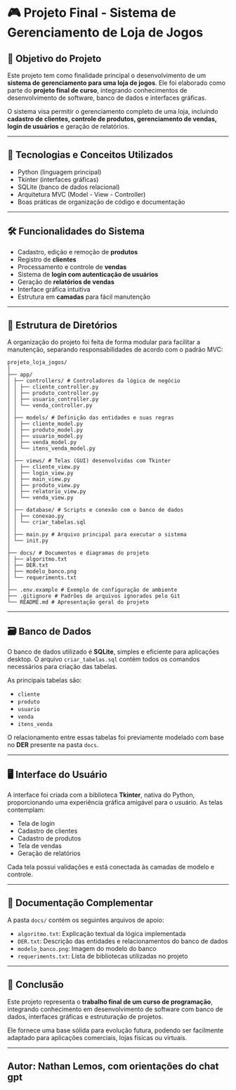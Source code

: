 # 🎮 Projeto Final - Sistema de Gerenciamento de Loja de Jogos

## 📌 Objetivo do Projeto

Este projeto tem como finalidade principal o desenvolvimento de um **sistema de gerenciamento para uma loja de jogos**. Ele foi elaborado como parte do **projeto final de curso**, integrando conhecimentos de desenvolvimento de software, banco de dados e interfaces gráficas.

O sistema visa permitir o gerenciamento completo de uma loja, incluindo **cadastro de clientes, controle de produtos, gerenciamento de vendas, login de usuários** e geração de relatórios.

---

## 🧩 Tecnologias e Conceitos Utilizados

- Python (linguagem principal)
- Tkinter (interfaces gráficas)
- SQLite (banco de dados relacional)
- Arquitetura MVC (Model - View - Controller)
- Boas práticas de organização de código e documentação

---

## 🛠️ Funcionalidades do Sistema

- Cadastro, edição e remoção de **produtos**
- Registro de **clientes**
- Processamento e controle de **vendas**
- Sistema de **login com autenticação de usuários**
- Geração de **relatórios de vendas**
- Interface gráfica intuitiva
- Estrutura em **camadas** para fácil manutenção

---

## 🧱 Estrutura de Diretórios

A organização do projeto foi feita de forma modular para facilitar a manutenção, separando responsabilidades de acordo com o padrão MVC:

``` 
projeto_loja_jogos/
│
├── app/
│ ├── controllers/ # Controladores da lógica de negócio
│ │ ├── cliente_controller.py
│ │ ├── produto_controller.py
│ │ ├── usuario_controller.py
│ │ └── venda_controller.py
│ │
│ ├── models/ # Definição das entidades e suas regras
│ │ ├── cliente_model.py
│ │ ├── produto_model.py
│ │ ├── usuario_model.py
│ │ ├── venda_model.py
│ │ └── itens_venda_model.py
│ │
│ ├── views/ # Telas (GUI) desenvolvidas com Tkinter
│ │ ├── cliente_view.py
│ │ ├── login_view.py
│ │ ├── main_view.py
│ │ ├── produto_view.py
│ │ ├── relatorio_view.py
│ │ └── venda_view.py
│ │
│ ├── database/ # Scripts e conexão com o banco de dados
│ │ ├── conexao.py
│ │ └── criar_tabelas.sql
│ │
│ ├── main.py # Arquivo principal para executar o sistema
│ └── init.py
│
├── docs/ # Documentos e diagramas do projeto
│ ├── algoritmo.txt
│ ├── DER.txt
│ ├── modelo_banco.png
│ └── requeriments.txt
│
├── .env.example # Exemplo de configuração de ambiente
├── .gitignore # Padrões de arquivos ignorados pelo Git
└── README.md # Apresentação geral do projeto

```

---

## 🗃️ Banco de Dados

O banco de dados utilizado é **SQLite**, simples e eficiente para aplicações desktop. O arquivo `criar_tabelas.sql` contém todos os comandos necessários para criação das tabelas.

As principais tabelas são:

- `cliente`
- `produto`
- `usuario`
- `venda`
- `itens_venda`

O relacionamento entre essas tabelas foi previamente modelado com base no **DER** presente na pasta `docs`.

---

## 🖥️ Interface do Usuário

A interface foi criada com a biblioteca **Tkinter**, nativa do Python, proporcionando uma experiência gráfica amigável para o usuário. As telas contemplam:

- Tela de login
- Cadastro de clientes
- Cadastro de produtos
- Tela de vendas
- Geração de relatórios

Cada tela possui validações e está conectada às camadas de modelo e controle.

---

## 📄 Documentação Complementar

A pasta `docs/` contém os seguintes arquivos de apoio:

- `algoritmo.txt`: Explicação textual da lógica implementada
- `DER.txt`: Descrição das entidades e relacionamentos do banco de dados
- `modelo_banco.png`: Imagem do modelo do banco
- `requeriments.txt`: Lista de bibliotecas utilizadas no projeto

---

## 📌 Conclusão

Este projeto representa o **trabalho final de um curso de programação**, integrando conhecimento em desenvolvimento de software com banco de dados, interfaces gráficas e estruturação de projetos.

Ele fornece uma base sólida para evolução futura, podendo ser facilmente adaptado para aplicações comerciais, lojas físicas ou virtuais.

---

## Autor: Nathan Lemos, com orientações do chat gpt